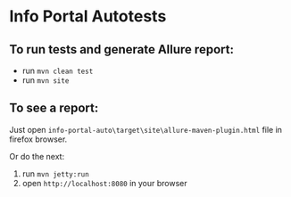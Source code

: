 # Info Portal Autotests

## To run tests and generate Allure report:

* run `mvn clean test`
* run `mvn site`

## To see a report:

Just open `info-portal-auto\target\site\allure-maven-plugin.html` file in firefox browser.

Or do the next:

1. run `mvn jetty:run`
2. open `http://localhost:8080` in your browser
